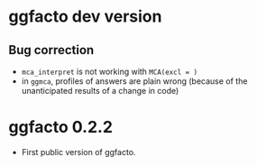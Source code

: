 # ggfacto dev version

## Bug correction
* `mca_interpret` is not working with `MCA(excl = )`
* in `ggmca`, profiles of answers are plain wrong (because of the unanticipated results of a change in code)

# ggfacto 0.2.2

* First public version of ggfacto. 
